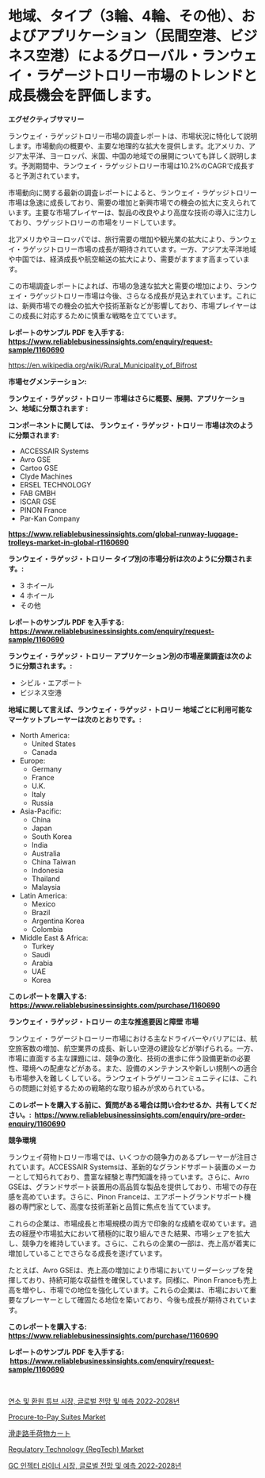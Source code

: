 <p><h1>地域、タイプ（3輪、4輪、その他）、およびアプリケーション（民間空港、ビジネス空港）によるグローバル・ランウェイ・ラゲージトロリー市場のトレンドと成長機会を評価します。</h1></p><p><strong>エグゼクティブサマリー</strong></p>
<p><p>ランウェイ・ラゲッジトロリー市場の調査レポートは、市場状況に特化して説明します。市場動向の概要や、主要な地理的な拡大を提供します。北アメリカ、アジア太平洋、ヨーロッパ、米国、中国の地域での展開についても詳しく説明します。予測期間中、ランウェイ・ラゲッジトロリー市場は10.2%のCAGRで成長すると予測されています。</p><p>市場動向に関する最新の調査レポートによると、ランウェイ・ラゲッジトロリー市場は急速に成長しており、需要の増加と新興市場での機会の拡大に支えられています。主要な市場プレイヤーは、製品の改良やより高度な技術の導入に注力しており、ラゲッジトロリーの市場をリードしています。</p><p>北アメリカやヨーロッパでは、旅行需要の増加や観光業の拡大により、ランウェイ・ラゲッジトロリー市場の成長が期待されています。一方、アジア太平洋地域や中国では、経済成長や航空輸送の拡大により、需要がますます高まっています。</p><p>この市場調査レポートによれば、市場の急速な拡大と需要の増加により、ランウェイ・ラゲッジトロリー市場は今後、さらなる成長が見込まれています。これには、新興市場での機会の拡大や技術革新などが影響しており、市場プレイヤーはこの成長に対応するために慎重な戦略を立てています。</p></p>
<p><strong>レポートのサンプル PDF を入手する: <a href="https://www.reliablebusinessinsights.com/enquiry/request-sample/1160690">https://www.reliablebusinessinsights.com/enquiry/request-sample/1160690</a></strong></p>
<p><a href="https://en.wikipedia.org/wiki/Rural_Municipality_of_Bifrost">https://en.wikipedia.org/wiki/Rural_Municipality_of_Bifrost</a></p>
<p><strong>市場セグメンテーション:</strong></p>
<p><strong> ランウェイ・ラゲッジ・トロリー 市場はさらに概要、展開、アプリケーション、地域に分類されます :</strong></p>
<p><strong>コンポーネントに関しては、 ランウェイ・ラゲッジ・トロリー 市場は次のように分類されます: &nbsp;</strong></p>
<p><ul><li>ACCESSAIR Systems</li><li>Avro GSE</li><li>Cartoo GSE</li><li>Clyde Machines</li><li>ERSEL TECHNOLOGY</li><li>FAB GMBH</li><li>ISCAR GSE</li><li>PINON France</li><li>Par-Kan Company</li></ul></p>
<p><strong><a href="https://www.reliablebusinessinsights.com/global-runway-luggage-trolleys-market-in-global-r1160690">https://www.reliablebusinessinsights.com/global-runway-luggage-trolleys-market-in-global-r1160690</a></strong></p>
<p><strong> ランウェイ・ラゲッジ・トロリー タイプ別の市場分析は次のように分類されます。:</strong></p>
<p><ul><li>3 ホイール</li><li>4 ホイール</li><li>その他</li></ul></p>
<p><strong>レポートのサンプル PDF を入手する: &nbsp;<a href="https://www.reliablebusinessinsights.com/enquiry/request-sample/1160690">https://www.reliablebusinessinsights.com/enquiry/request-sample/1160690</a></strong></p>
<p><strong> ランウェイ・ラゲッジ・トロリー アプリケーション別の市場産業調査は次のように分類されます。:</strong></p>
<p><ul><li>シビル・エアポート</li><li>ビジネス空港</li></ul></p>
<p><strong>地域に関して言えば、ランウェイ・ラゲッジ・トロリー 地域ごとに利用可能なマーケットプレーヤーは次のとおりです。:</strong></p>
<p><ul>
    <li>
        North America:
        <ul>
            <li>United States</li>
            <li>Canada</li>
        </ul>
    </li>
    <li>
        Europe:
        <ul>
            <li>Germany</li>
            <li>France</li>
            <li>U.K.</li>
            <li>Italy</li>
            <li>Russia</li>
        </ul>
    </li>
    <li>
        Asia-Pacific:
        <ul>
            <li>China</li>
            <li>Japan</li>
            <li>South Korea</li>
            <li>India</li>
            <li>Australia</li>
            <li>China Taiwan</li>
            <li>Indonesia</li>
            <li>Thailand</li>
            <li>Malaysia</li>
        </ul>
    </li>
    <li>
        Latin America:
        <ul>
            <li>Mexico</li>
            <li>Brazil</li>
            <li>Argentina Korea</li>
            <li>Colombia</li>
        </ul>
    </li>
    <li>
        Middle East & Africa:
        <ul>
            <li>Turkey</li>
            <li>Saudi</li>
            <li>Arabia</li>
            <li>UAE</li>
            <li>Korea</li>
        </ul>
    </li>
    </ul></p>
<p><strong>このレポートを購入する: &nbsp;<a href="https://www.reliablebusinessinsights.com/purchase/1160690">https://www.reliablebusinessinsights.com/purchase/1160690</a></strong></p>
<p><strong>ランウェイ・ラゲッジ・トロリー の主な推進要因と障壁 市場</strong></p>
<p><p>ランウェイ・ラゲージトローリー市場における主なドライバーやバリアには、航空旅客数の増加、航空業界の成長、新しい空港の建設などが挙げられる。一方、市場に直面する主な課題には、競争の激化、技術の進歩に伴う設備更新の必要性、環境への配慮などがある。また、設備のメンテナンスや新しい規制への適合も市場参入を難しくしている。ランウェイトラゲリーコンミュニティには、これらの問題に対処するための戦略的な取り組みが求められている。</p></p>
<p><strong>このレポートを購入する前に、質問がある場合は問い合わせるか、共有してください。:&nbsp; <a href="https://www.reliablebusinessinsights.com/enquiry/pre-order-enquiry/1160690">https://www.reliablebusinessinsights.com/enquiry/pre-order-enquiry/1160690</a></strong></p>
<p><strong>競争環境</strong></p>
<p><p>ランウェイ荷物トロリー市場では、いくつかの競争力のあるプレーヤーが注目されています。ACCESSAIR Systemsは、革新的なグランドサポート装置のメーカーとして知られており、豊富な経験と専門知識を持っています。さらに、Avro GSEは、グランドサポート装置用の高品質な製品を提供しており、市場での存在感を高めています。さらに、Pinon Franceは、エアポートグランドサポート機器の専門家として、高度な技術革新と品質に焦点を当てています。</p><p>これらの企業は、市場成長と市場規模の両方で印象的な成績を収めています。過去の経歴や市場拡大において積極的に取り組んできた結果、市場シェアを拡大し、競争力を維持しています。さらに、これらの企業の一部は、売上高が着実に増加していることでさらなる成長を遂げています。</p><p>たとえば、Avro GSEは、売上高の増加により市場においてリーダーシップを発揮しており、持続可能な収益性を確保しています。同様に、Pinon Franceも売上高を増やし、市場での地位を強化しています。これらの企業は、市場において重要なプレーヤーとして確固たる地位を築いており、今後も成長が期待されています。</p></p>
<p><strong>このレポートを購入する: &nbsp; <a href="https://www.reliablebusinessinsights.com/purchase/1160690">https://www.reliablebusinessinsights.com/purchase/1160690</a></strong></p>
<p><strong>レポートのサンプル PDF を入手する: &nbsp;<a href="https://www.reliablebusinessinsights.com/enquiry/request-sample/1160690">https://www.reliablebusinessinsights.com/enquiry/request-sample/1160690</a></strong><strong></strong></p>
<p>&nbsp;</p>
<p><p><a href="https://github.com/Nicolasrown5/Market-Research-Report-List-1/blob/main/6117728130807.md">연소 및 환원 튜브 시장, 글로벌 전망 및 예측 2022-2028년</a></p><p><a href="https://github.com/changoleonlaverguenzanoexiste/Market-Research-Report-List-4/blob/main/procure-to-pay-suites-market.md">Procure-to-Pay Suites Market</a></p><p><a href="https://github.com/TerrellConn/Market-Research-Report-List-2/blob/main/3864252134130.md">滑走路手荷物カート</a></p><p><a href="https://github.com/dimitrishawkinswaynenp91rgz/Market-Research-Report-List-3/blob/main/regulatory-technology-regtech-market.md">Regulatory Technology (RegTech) Market</a></p><p><a href="https://github.com/shampaakter36/Market-Research-Report-List-1/blob/main/4741279130808.md">GC 인젝터 라이너 시장, 글로벌 전망 및 예측 2022-2028년</a></p></p>